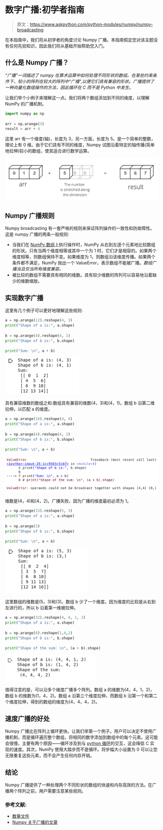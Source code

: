 # 数字广播:初学者指南

> 原文：<https://www.askpython.com/python-modules/numpy/numpy-broadcasting>

在本指南中，我们将从初学者的角度讨论 Numpy 广播。本指南假定您对该主题没有任何先验知识，因此我们将从基础开始帮助您入门。

## 什么是 Numpy 广播？

*“广播”一词描述了 numpy 在算术运算中如何处理不同形状的数组。在某些约束条件下，较小的阵列在较大的阵列中“广播”,以便它们具有兼容的形状。广播提供了一种向量化数组操作的方法，因此循环在 C 而不是 Python 中发生。*

让我们举个小例子来理解这一点。我们将两个数组添加到不同的维度，以理解 NumPy 的广播机制。

```py
import numpy as np

arr = np.arange(3)
result = arr + 4

```

这里 arr 有一个维度(轴)，长度为 3，另一方面，长度为 5。是一个简单的整数，理论上有 0 维。由于它们具有不同的维度，Numpy 试图沿着特定的轴传播(简单地拉伸)较小的数组，使其适合进行数学运算。

![Numpy Brod Example](img/1d775da73126a6159bf78e3d336aabca.png)

## Numpy 广播规则

Numpy broadcasting 有一套严格的规则来保证阵列操作的一致性和防故障性。这是 numpy 广播的两条一般规则:

*   当我们在 [NumPy 数组](https://www.askpython.com/python-modules/numpy/python-numpy-arrays)上执行操作时，NumPy 从右到左逐个元素地比较数组的形状。只有当两个维度相等或其中一个为 1 时，它们才是相容的。如果两个维度相等，则数组保持不变。如果维度为 1，则数组沿该维度传播。如果两个条件都不满足，NumPy 抛出一个 ValueError，表示数组不能被广播。*数组广播当且仅当所有维度兼容。*
*   被比较的数组不需要具有相同的维数。具有较少维数的阵列可以容易地沿着缺少的维数缩放。

## 实现数字广播

这里有几个例子可以更好地理解这些规则:

```py
a = np.arange(12).reshape(4, 3)
print("Shape of a is:", a.shape)

b = np.arange(4).reshape(4, 1)
print("Shape of b is:", b.shape)

print("Sum: \n", a + b)

```

![Broadcast 4](img/168e1fbdf5caff3b9365f7445b1df079.png)

具有兼容维数的数组之和:数组具有兼容的维数(4，3)和(4，1)。数组 b 沿第二维拉伸，以匹配 a 的维度。

```py
a = np.arange(16).reshape(4, 4)
print("Shape of a is:", a.shape)

b = np.arange(4).reshape(4, 2)
print("Shape of b is:", b.shape)

print("Sum: \n", a + b)

```

![Broadcast 3 1](img/169dcb097e60fa57ddbd55f49c29d963.png)

维数是(4，4)和(4，2)。广播失败，因为广播的维度最初必须为 1。

```py
a = np.arange(15).reshape(5, 3)
print("Shape of a is:", a.shape)

b = np.arange(3)
print("Shape of b is:", b.shape)

print("Sum: \n", a + b)

```

![Broadcast 2](img/d2d6923be3842df2739687e8df5aa5d7.png)

这里数组的维数是(5，3)和(3)。数组 b 少了一个维度。因为维度的比较是从右到左进行的，所以 b 沿着第一维被拉伸。

```py
a = np.arange(32).reshape(4, 4, 1, 2)
print("Shape of a is:", a.shape)

b = np.arange(8).reshape(1,4,2)
print("Shape of b is:", b.shape)

print("Shape of the sum: \n", (a + b).shape)

```

![Broadcast 1](img/b615da5b430e8908979fbca4e62cbb84.png)

值得注意的是，可以沿多个维度广播多个阵列。数组 a 的维数为(4，4，1，2)，数组 b 的维数为(1，4，2)。数组 a 沿第三个维度拉伸，而数组 b 沿第一个和第二个维度拉伸，得到的数组的维度为(4，4，4，2)。

## 速度广播的好处

Numpy 广播比在阵列上循环更快。让我们举第一个例子。用户可以决定不使用广播机制，而是循环遍历整个数组，将相同的数字添加到数组中的每个元素。这可能会很慢，主要有两个原因——循环涉及到与 [python 循环](https://www.askpython.com/python/python-loops-in-python)的交互，这会降低 C 实现的速度。其次，NumPy 使用大踏步而不是循环。将步幅大小设置为 0 可以让您无限重复这些元素，而不会产生任何内存开销。

## 结论

Numpy 广播提供了一种处理两个不同形状的数组的快速和内存高效的方法。在广播两个阵列之前，用户需要注意某些规则。

### 参考文献:

*   [数量文件](https://numpy.org/doc/stable/user/basics.broadcasting.html)
*   [Numpy 关于广播的文章](https://numpy.org/devdocs/user/theory.broadcasting.html)